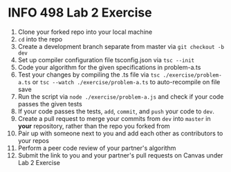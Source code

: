 # INFO 498 Lab 2 Exercise

1. Clone your forked repo into your local machine
2. `cd` into the repo
3. Create a development branch separate from master via `git checkout -b dev`
4. Set up compiler configuration file tsconfig.json via `tsc --init`
5. Code your algorithm for the given specifications in problem-a.ts
6. Test your changes by compiling the .ts file via `tsc ./exercise/problem-a.ts`  or `tsc --watch ./exercise/problem-a.ts` to auto-recompile on file save
7. Run the script via `node ./exercise/problem-a.js` and check if your code passes the given tests
8. If your code passes the tests, `add`, `commit`, and `push` your code to `dev`.
9. Create a pull request to merge your commits from `dev` into `master` in **your** repository, rather than the repo you forked from
10. Pair up with someone next to you and add each other as contributors to your repos
11. Perform a peer code review of your partner's algorithm
12. Submit the link to you and your partner's pull requests on Canvas under Lab 2 Exercise
